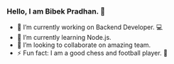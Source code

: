 ### Hello, I am Bibek Pradhan. 👋


- 🔭 I’m currently working on Backend Developer. 💻
- 🌱 I’m currently learning Node.js.
- 👯 I’m looking to collaborate on amazing team.
- ⚡ Fun fact: I am a good chess and football player. 🤣 

